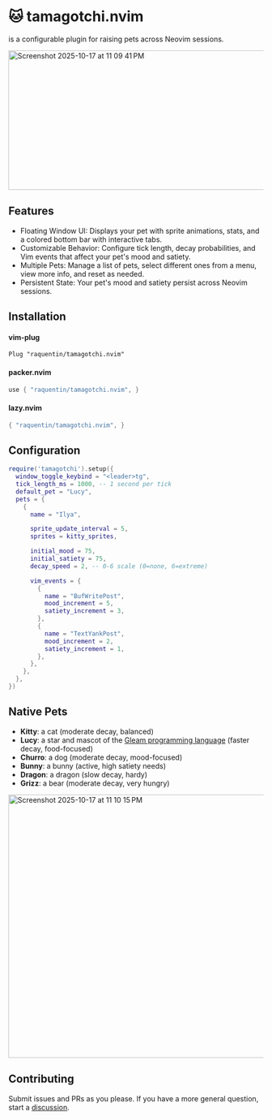 # 🐱 tamagotchi.nvim

is a configurable plugin for raising pets across Neovim sessions.

<img width="750" height="275" alt="Screenshot 2025-10-17 at 11 09 41 PM" src="https://github.com/user-attachments/assets/9b4d5e4c-c882-414f-bb20-d4007d204f38" />

## Features
- Floating Window UI: Displays your pet with sprite animations, stats, and a colored bottom bar with interactive tabs.
- Customizable Behavior: Configure tick length, decay probabilities, and Vim events that affect your pet's mood and satiety.
- Multiple Pets: Manage a list of pets, select different ones from a menu, view more info, and reset as needed.
- Persistent State: Your pet's mood and satiety persist across Neovim sessions.

## Installation

#### vim-plug

```vim
Plug "raquentin/tamagotchi.nvim"
```

#### packer.nvim

```lua
use { "raquentin/tamagotchi.nvim", }
```

#### lazy.nvim

```lua
{ "raquentin/tamagotchi.nvim", }
```

## Configuration

```lua
require('tamagotchi').setup({
  window_toggle_keybind = "<leader>tg",
  tick_length_ms = 1000, -- 1 second per tick
  default_pet = "Lucy",
  pets = {
    {
      name = "Ilya",

      sprite_update_interval = 5,
      sprites = kitty_sprites,

      initial_mood = 75,
      initial_satiety = 75,
      decay_speed = 2, -- 0-6 scale (0=none, 6=extreme)

      vim_events = {
        {
          name = "BufWritePost",
          mood_increment = 5,
          satiety_increment = 3,
        },
        {
          name = "TextYankPost",
          mood_increment = 2,
          satiety_increment = 1,
        },
      },
    },
  },
})
```

## Native Pets

- **Kitty**: a cat (moderate decay, balanced)
- **Lucy**: a star and mascot of the [Gleam programming language](https://gleam.run/) (faster decay, food-focused)
- **Churro**: a dog (moderate decay, mood-focused)
- **Bunny**: a bunny (active, high satiety needs)
- **Dragon**: a dragon (slow decay, hardy)
- **Grizz**: a bear (moderate decay, very hungry)

<img width="905" height="519" alt="Screenshot 2025-10-17 at 11 10 15 PM" src="https://github.com/user-attachments/assets/fddf828d-2c86-49c2-a157-49bcac81467f" />

## Contributing

Submit issues and PRs as you please. If you have a more general question, start a [discussion](https://github.com/raquentin/tamagotchi.nvim/discussions).
